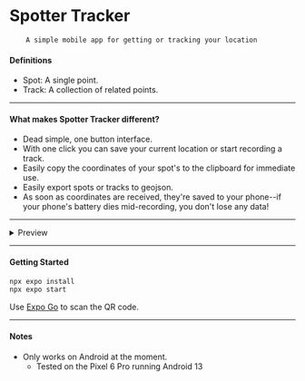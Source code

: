 # Spotter Tracker

        A simple mobile app for getting or tracking your location


#### Definitions

- Spot: A single point.
- Track: A collection of related points.

---

#### What makes Spotter Tracker different?

- Dead simple, one button interface.
- With one click you can save your current location or start recording a track.
- Easily copy the coordinates of your spot's to the clipboard for immediate use.
- Easily export spots or tracks to geojson.
- As soon as coordinates are received, they're saved to your phone--if your phone's battery dies mid-recording, you don't lose any data!

---

<details>
  <summary>Preview</summary>

![](https://github.com/michaelfaith84/SpotterTracker/blob/master/creation_demo.gif)
</details>

---

#### Getting Started

```bash
npx expo install
npx expo start
```

Use [Expo Go](https://play.google.com/store/apps/details?id=host.exp.exponent&hl=en_US&gl=US&pli=1) to scan the QR code.

---

#### Notes

- Only works on Android at the moment.
  - Tested on the Pixel 6 Pro running Android 13